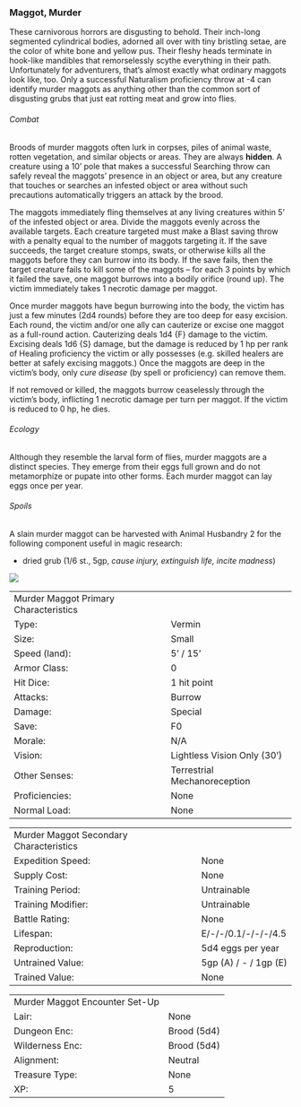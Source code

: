 ### Maggot, Murder

These carnivorous horrors are disgusting to behold. Their inch-long segmented cylindrical bodies, adorned all over with tiny bristling setae, are the color of white bone and yellow pus. Their fleshy heads terminate in hook-like mandibles that remorselessly scythe everything in their path. Unfortunately for adventurers, that’s almost exactly what ordinary maggots look like, too. Only a successful Naturalism proficiency throw at -4 can identify murder maggots as anything other than the common sort of disgusting grubs that just eat rotting meat and grow into flies.

###### Combat

Broods of murder maggots often lurk in corpses, piles of animal waste, rotten vegetation, and similar objects or areas. They are always **hidden**. A creature using a 10’ pole that makes a successful Searching throw can safely reveal the maggots’ presence in an object or area, but any creature that touches or searches an infested object or area without such precautions automatically triggers an attack by the brood.

The maggots immediately fling themselves at any living creatures within 5’ of the infested object or area. Divide the maggots evenly across the available targets. Each creature targeted must make a Blast saving throw with a penalty equal to the number of maggots targeting it. If the save succeeds, the target creature stomps, swats, or otherwise kills all the maggots before they can burrow into its body. If the save fails, then the target creature fails to kill some of the maggots – for each 3 points by which it failed the save, one maggot burrows into a bodily orifice (round up). The victim immediately takes 1 necrotic damage per maggot.

Once murder maggots have begun burrowing into the body, the victim has just a few minutes (2d4 rounds) before they are too deep for easy excision. Each round, the victim and/or one ally can cauterize or excise one maggot as a full-round action. Cauterizing deals 1d4 {F} damage to the victim. Excising deals 1d6 {S} damage, but the damage is reduced by 1 hp per rank of Healing proficiency the victim or ally possesses (e.g. skilled healers are better at safely excising maggots.) Once the maggots are deep in the victim’s body, only *cure disease* (by spell or proficiency) can remove them.

If not removed or killed, the maggots burrow ceaselessly through the victim’s body, inflicting 1 necrotic damage per turn per maggot. If the victim is reduced to 0 hp, he dies.

###### Ecology

Although they resemble the larval form of flies, murder maggots are a distinct species. They emerge from their eggs full grown and do not metamorphize or pupate into other forms. Each murder maggot can lay eggs once per year.

###### Spoils

A slain murder maggot can be harvested with Animal Husbandry 2 for the following component useful in magic research:

* dried grub (1/6 st., 5gp, *cause injury, extinguish life, incite madness*)

![](data:image/png;base64...)

|  |  |
| --- | --- |
| Murder Maggot Primary Characteristics | |
| Type: | Vermin |
| Size: | Small |
| Speed (land): | 5’ / 15’ |
| Armor Class: | 0 |
| Hit Dice: | 1 hit point |
| Attacks: | Burrow |
| Damage: | Special |
| Save: | F0 |
| Morale: | N/A |
| Vision: | Lightless Vision Only (30’) |
| Other Senses: | Terrestrial Mechanoreception |
| Proficiencies: | None |
| Normal Load: | None |

|  |  |
| --- | --- |
| Murder Maggot Secondary Characteristics | |
| Expedition Speed: | None |
| Supply Cost: | None |
| Training Period: | Untrainable |
| Training Modifier: | Untrainable |
| Battle Rating: | None |
| Lifespan: | E/-/-/0.1/-/-/-/4.5 |
| Reproduction: | 5d4 eggs per year |
| Untrained Value: | 5gp (A) / - / 1gp (E) |
| Trained Value: | None |

|  |  |
| --- | --- |
| Murder Maggot Encounter Set-Up | |
| Lair: | None |
| Dungeon Enc: | Brood (5d4) |
| Wilderness Enc: | Brood (5d4) |
| Alignment: | Neutral |
| Treasure Type: | None |
| XP: | 5 |
